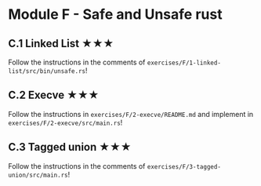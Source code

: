 # Module F - Safe and Unsafe rust 


## C.1 Linked List ★★★

Follow the instructions in the comments of `exercises/F/1-linked-list/src/bin/unsafe.rs`!

## C.2 Execve ★★★

Follow the instructions in `exercises/F/2-execve/README.md` and implement in `exercises/F/2-execve/src/main.rs`!

## C.3 Tagged union ★★★

Follow the instructions in the comments of `exercises/F/3-tagged-union/src/main.rs`!
